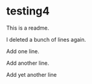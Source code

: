 # testing4

This is a readme.

I deleted a bunch of lines again.

Add one line.

Add another line.

Add yet another line